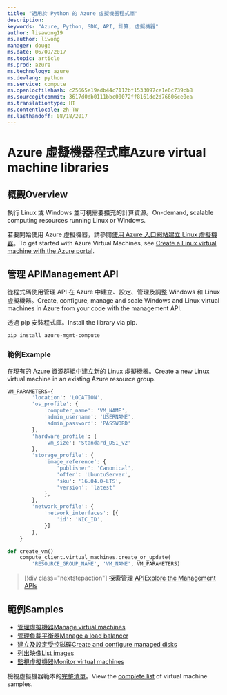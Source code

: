 ```yaml
---
title: "適用於 Python 的 Azure 虛擬機器程式庫"
description: 
keywords: "Azure, Python, SDK, API, 計算, 虛擬機器"
author: lisawong19
ms.author: liwong
manager: douge
ms.date: 06/09/2017
ms.topic: article
ms.prod: azure
ms.technology: azure
ms.devlang: python
ms.service: compute
ms.openlocfilehash: c25665e19adb44c7112bf1533097ce1e6c739cb8
ms.sourcegitcommit: 3617d0db0111bbc00072ff8161de2d76606ce0ea
ms.translationtype: HT
ms.contentlocale: zh-TW
ms.lasthandoff: 08/18/2017
---
```

# <a name="azure-virtual-machine-libraries"></a><span data-ttu-id="8d47a-103">Azure 虛擬機器程式庫</span><span class="sxs-lookup"><span data-stu-id="8d47a-103">Azure virtual machine libraries</span></span>

## <a name="overview"></a><span data-ttu-id="8d47a-104">概觀</span><span class="sxs-lookup"><span data-stu-id="8d47a-104">Overview</span></span>

<span data-ttu-id="8d47a-105">執行 Linux 或 Windows 並可視需要擴充的計算資源。</span><span class="sxs-lookup"><span data-stu-id="8d47a-105">On-demand, scalable computing resources running Linux or Windows.</span></span>

<span data-ttu-id="8d47a-106">若要開始使用 Azure 虛擬機器，請參閱[使用 Azure 入口網站建立 Linux 虛擬機器](/azure/virtual-machines/linux/quick-create-portal)。</span><span class="sxs-lookup"><span data-stu-id="8d47a-106">To get started with Azure Virtual Machines, see [Create a Linux virtual machine with the Azure portal](/azure/virtual-machines/linux/quick-create-portal).</span></span>

## <a name="management-api"></a><span data-ttu-id="8d47a-107">管理 API</span><span class="sxs-lookup"><span data-stu-id="8d47a-107">Management API</span></span>

<span data-ttu-id="8d47a-108">從程式碼使用管理 API 在 Azure 中建立、設定、管理及調整 Windows 和 Linux 虛擬機器。</span><span class="sxs-lookup"><span data-stu-id="8d47a-108">Create, configure, manage and scale Windows and Linux virtual machines in Azure from your code with the management API.</span></span>

<span data-ttu-id="8d47a-109">透過 pip 安裝程式庫。</span><span class="sxs-lookup"><span data-stu-id="8d47a-109">Install the library via pip.</span></span>

```bash
pip install azure-mgmt-compute 
```   

### <a name="example"></a><span data-ttu-id="8d47a-110">範例</span><span class="sxs-lookup"><span data-stu-id="8d47a-110">Example</span></span>

<span data-ttu-id="8d47a-111">在現有的 Azure 資源群組中建立新的 Linux 虛擬機器。</span><span class="sxs-lookup"><span data-stu-id="8d47a-111">Create a new Linux virtual machine in an existing Azure resource group.</span></span>

```python
VM_PARAMETERS={
        'location': 'LOCATION',
        'os_profile': {
            'computer_name': 'VM_NAME',
            'admin_username': 'USERNAME',
            'admin_password': 'PASSWORD'
        },
        'hardware_profile': {
            'vm_size': 'Standard_DS1_v2'
        },
        'storage_profile': {
            'image_reference': {
                'publisher': 'Canonical',
                'offer': 'UbuntuServer',
                'sku': '16.04.0-LTS',
                'version': 'latest'
            },
        },
        'network_profile': {
            'network_interfaces': [{
                'id': 'NIC_ID',
            }]
        },
    }

def create_vm()
    compute_client.virtual_machines.create_or_update(
        'RESOURCE_GROUP_NAME', 'VM_NAME', VM_PARAMETERS)
```

> [!div class="nextstepaction"]
> [<span data-ttu-id="8d47a-112">探索管理 API</span><span class="sxs-lookup"><span data-stu-id="8d47a-112">Explore the Management APIs</span></span>](/python/api/overview/azure/virtualmachines/managementlibrary)

## <a name="samples"></a><span data-ttu-id="8d47a-113">範例</span><span class="sxs-lookup"><span data-stu-id="8d47a-113">Samples</span></span>

* <span data-ttu-id="8d47a-114">[管理虛擬機器][1]</span><span class="sxs-lookup"><span data-stu-id="8d47a-114">[Manage virtual machines][1]</span></span>
* <span data-ttu-id="8d47a-115">[管理負載平衡器][2]</span><span class="sxs-lookup"><span data-stu-id="8d47a-115">[Manage a load balancer][2]</span></span>
* <span data-ttu-id="8d47a-116">[建立及設定受控磁碟][3]</span><span class="sxs-lookup"><span data-stu-id="8d47a-116">[Create and configure managed disks][3]</span></span>
* <span data-ttu-id="8d47a-117">[列出映像][4]</span><span class="sxs-lookup"><span data-stu-id="8d47a-117">[List images][4]</span></span> 
* <span data-ttu-id="8d47a-118">[監視虛擬機器][5]</span><span class="sxs-lookup"><span data-stu-id="8d47a-118">[Monitor virtual machines][5]</span></span>

<span data-ttu-id="8d47a-119">檢視虛擬機器範本的[完整清單](https://azure.microsoft.com/resources/samples/?platform=python&term=virtual-machines)。</span><span class="sxs-lookup"><span data-stu-id="8d47a-119">View the [complete list](https://azure.microsoft.com/resources/samples/?platform=python&term=virtual-machines) of virtual machine samples.</span></span>

[1]: https://azure.microsoft.com/resources/samples/virtual-machines-python-manage/
[2]: https://azure.microsoft.com/resources/samples/network-python-manage-loadbalancer
[3]: ../docs-ref-conceptual/python-sdk-azure-samples-managed-disks.md
[4]: ../docs-ref-conceptual/python-sdk-azure-samples-list-images.md
[5]: ../docs-ref-conceptual/python-sdk-azure-samples-monitor-vms.md